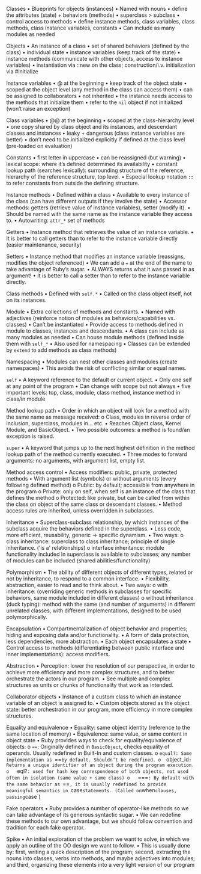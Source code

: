 Classes
•	Blueprints for objects (instances)
•	Named with nouns
•	define the attributes (state) + behaviors (methods)
•	superclass > subclass
•	control access to methods
•	define instance methods, class variables, class methods, class instance variables, constants
•	Can include as many modules as needed

Objects
•	An instance of a class
•	set of shared behaviors (defined by the class)
•	individual state
•	instance variables (keep track of the state)
•	instance methods (communicate with other objects, access to instance variables)
•	instantiation via ::new on the class; construction/i.v. initialization via #initialize

Instance variables
•	@ at the beginning
•	keep track of the object state
•	scoped at the object level (any method in the class can access them)
•	can be assigned to collaborators
•	not inherited
•	the instance needs access to the methods that initialize them
•	refer to the `nil` object if not initialized (won’t raise an exception)

Class variables
•	@@ at the beginning
•	scoped at the class-hierarchy level
•	one copy shared by class object and its instances, and descendant classes and instances
•	leaky + dangerous (class instance variables are better)
•	don’t need to be initialized explicitly if defined at the class level (pre-loaded on evaluation)

Constants
•	first letter in uppercase
•	can be reassigned (but warning)
•	lexical scope: where it’s defined determined its availability
•	constant lookup path (searches lexically): surrounding structure of the reference, hierarchy of the reference structure, top level.
•	Especial lookup notation `::` to refer constants from outside the defining structure.

Instance methods
•	Defined within a class
•	Available to every instance of the class (can have different outputs if they involve the state)
•	Accessor methods: getters (retrieve value of instance variables), setter (modify it).
•	Should be named with the same name as the instance variable they access to.
•	Autowriting: `attr_*` set of methods

Getters
•	Instance method that retrieves the value of an instance variable.
•	It is better to call getters than to refer to the instance variable directly (easier maintenance, security)

Setters
•	Instance method that modifies an instance variable (reassigns, modifies the object referenced)
•	We can add a `=` at the end of the name to take advantage of Ruby’s sugar.
•	ALWAYS returns what it was passed in as argument!
•	It is better to call a setter than to refer to the instance variable directly.

Class methods
•	Defined with `self.*`
•	Called on the class object itself, not on its instances.

Module
•	Extra collections of methods and constants.
•	Named with adjectives (reinforce notion of modules as behaviors/capabilities vs. classes)
•	Can’t be instantiated
•	Provide access to methods defined in module to classes, instances and descendants.
•	A class can include as many modules as needed
•	Can house module methods (defined inside them with `self_*`
•	Also used for namespacing
•	Classes can be extended by `extend` to add methods as class methods)

Namespacing
•	Modules can nest other classes and modules (create namespaces)
•	This avoids the risk of conflicting similar or equal names.

`self`
•	A keyword reference to the default or current object.
•	Only one self at any point of the program
•	Can change with scope but not always
•	five important levels: top, class, module, class method, instance method in class/in module

Method lookup path
•	Order in which an object will look for a method with the same name as message received:
o	Class, modules in reverse order of inclusion, superclass, modules in… etc.
•	Reaches Object class, Kernel Module, and BasicObject.
•	Two possible outcomes: a method is found/an exception is raised.

`super`
•	A keyword that jumps up to the next highest definition in the method lookup path of the method currently executed.
•	Three modes to forward arguments: no arguments, with argument list, empty list.

Method access control
•	Access modifiers: public, private, protected methods
•	With argument list (symbols) or without arguments (every following defined method)
o	Public: by default; accessible from anywhere in the program
o	Private: only on self, when self is an instance of the class that defines the method
o	Protected: like private, but can be called from within the class on object of the same class or descendant classes.
•	Method access rules are inherited, unless overridden in subclasses.

Inheritance
•	Superclass-subclass relationship, by which instances of the subclass acquire the behaviors defined in the superclass.
•	Less code, more efficient, reusability, generic -> specific dynamism.
•	Two ways:
o	class inheritance: superclass to class inheritance; principle of single inheritance.
	('is a' relationships)
o	interface inheritance: module functionality included in superclass is available to subclasses; any number of modules can be included (shared abilities/functionality)

Polymorphism
•	The ability of different objects of different types, related or not by inheritance, to respond to a common interface. 
•	Flexibility, abstraction, easier to read and to think about.
•	Two ways:
o	with inheritance: (overriding generic methods in subclasses for specific behaviors, same module included in different classes)
o	without inheritance (duck typing): method with the same (and number of arguments) in different unrelated classes, with different implementations, designed to be used polymorphically.

Encapsulation
•	Compartmentalization of object behavior and properties; hiding and exposing data and/or functionality.
•	A form of data protection, less dependencies, more abstraction.
•	Each object encapsulates a state
•	Control access to methods (differentiating between public interface and inner implementations): access modifiers.

Abstraction
•	Perception: lower the resolution of our perspective, in order to achieve more efficiency and more complex structures, and to better orchestrate the actors in our program.
•	See multiple and complex structures as units or chunks of functionality that work as intended.

Collaborator objects
•	Instance of a custom class to which an instance variable of an object is assigned to.
•	Custom objects stored as the object state: better orchestration in our program, more efficiency in more complex structures.

Equality and equivalence
•	Equality: same object identity (reference to the same location of memory)
•	Equivalence: same value, or same content in object state
•	Ruby provides ways to check for equality/equivalence of objects:
o	`==`: Originally defined in `BasicObject`, checks equality of operands. Usually redefined in Built-In and custom classes.
o	`equal?: Same implementation as `==` by default. Shouldn’t be redefined.
o	`object_id`: Returns a unique identifier of an object during the program execution.
o	`eql?`: used for hash key correspondence of both objects, not used often in isolation (same value + same class)
o	`===`: By default with the same behavior as `==`, it is usually redefined to provide meaningful semantics in `case` statements. (Called on `when` clauses, passing `case`)

Fake operators
•	Ruby provides a number of operator-like methods so we can take advantage of its generous syntactic sugar. 
•	We can redefine these methods to our own advantage, but we should follow convention and tradition for each fake operator.

Spike
•	An initial exploration of the problem we want to solve, in which we apply an outline of the OO design we want to follow. 
•	This is usually done by: first, writing a quick description of the program; second, extracting the nouns into classes, verbs into methods, and maybe adjectives into modules; and third, organizing these elements into a very light version of our program
